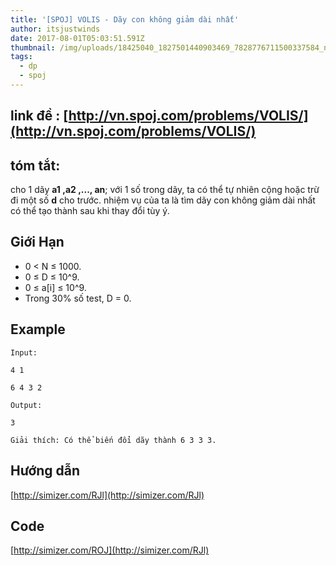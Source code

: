 ```yaml
---
title: '[SPOJ] VOLIS - Dãy con không giảm dài nhất'
author: itsjustwinds
date: 2017-08-01T05:03:51.591Z
thumbnail: /img/uploads/18425040_1827501440903469_7828776711500337584_n.jpg
tags:
  - dp
  - spoj
---
```

## link đề : [http://vn.spoj.com/problems/VOLIS/](http://vn.spoj.com/problems/VOLIS/)

## tóm tắt:

cho 1 dãy **a1 ,a2 ,..., an**; với 1 số trong dãy, ta có thể tự nhiên cộng hoặc trừ đi một số **d** cho trước. nhiệm vụ của ta là tìm dãy con không giảm dài nhất có thể tạo thành sau khi thay đổi tùy ý.


## Giới Hạn
* 0 &lt; N ≤ 1000.
* 0 ≤ D ≤ 10^9.
* 0 ≤ a\[i\] ≤ 10^9.
* Trong 30% số test, D = 0.

## Example

```
Input:

4 1

6 4 3 2

Output:

3

Giải thích: Có thể biến đổi dãy thành 6 3 3 3.
```


## Hướng dẫn

[http://simizer.com/RJl](http://simizer.com/RJl)

## Code

[http://simizer.com/ROJ](http://simizer.com/RJl)








